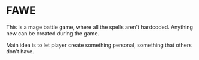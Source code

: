 # FAWE

This is a mage battle game, where all the spells aren't hardcoded. Anything new can be created during the game.

Main idea is to let player create something personal, something that others don't have. 
